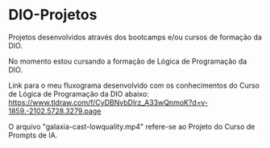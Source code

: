 # DIO-Projetos
Projetos desenvolvidos através dos bootcamps e/ou cursos de formação da DIO.

No momento estou cursando a formação de Lógica de Programação da DIO.

Link para o meu fluxograma desenvolvido com os conhecimentos do Curso de Lógica de Programação da DIO abaixo:
   https://www.tldraw.com/f/CyDBNvbDlrz_A33wQnmoK?d=v-1859.-2102.5728.3279.page 

O arquivo "galaxia-cast-lowquality.mp4" refere-se ao Projeto do Curso de Prompts de IA. 

